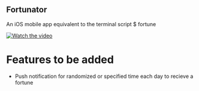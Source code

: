 ## Fortunator
An iOS mobile app equivalent to the terminal script $ fortune  
  
  
[![Watch the video](https://img.youtube.com/vi/iQCLt9psu-0/0.jpg)](https://www.youtube.com/watch?v=iQCLt9psu-0)
  
  
# Features to be added
- Push notification for randomized or specified time each day to recieve a fortune
